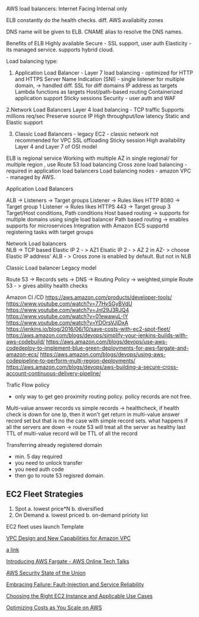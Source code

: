 AWS load balancers:
  Internet Facing 
  Internal only

ELB constantly do the health checks.
diff. AWS availabilty zones

DNS name will be given to ELB.
CNAME alias to resolve the DNS names.

Benefits of ELB
Highly available
Secure - SSL support, user auth
Elasticity - its managed service.
supports hybrid cloud.

Load balancing type:
1. Application Load Balancer - Layer 7 load balancing -  optimized for HTTP and HTTPS
  Server Name Indication (SNI) - single listener for multiple domain, -> handled diff. SSL for diff domains
  IP address as targets
  Lambda functions as targets
  Host/path-based routing
  Containerized application support
  Sticky sessions
  Security - user auth and WAF
  
2.Network Load Balancers
  Layer 4 load balancing - TCP traffic
  Supports millions req/sec
  Preserve source IP
  High throughput/low latency
  Static and Elastic support
  
3. Classic Load Balancers - legacy EC2 - classic network
   not recommended for VPC
   SSL offloading
   Sticky session
   High availability
   Layer 4 and Layer 7 of OSI model
   
ELB is regional service
   Working with multiple AZ in single regional/  for multiple region , use Route 53 load balancing
   Cross zone load balancing - required in application load balancers
   Load balancing nodes - amazon VPC - managed by AWS.
   
 Application Load Balancers
 
 ALB -> Listeners -> Target groups
 Listener -> Rules likes HTTP 8080 -> Target group 1
  Listener -> Rules likes HTTPS 443 -> Target group 3
  Target/Host conditions, Path conditions
  Host based routing -> supports for multiple domains using single load balancer
  Path based routing -> enables supports for microservices
  Integration with Amazon ECS supportd registering tasks with target groups

Network Load balancers  
  NLB ->   TCP based 
  Elastic IP 2 - > AZ1
  Elsatic IP 2 - > AZ 2
  in AZ- > choose Elastic IP address'
  ALB - > Cross zone is enabled by default. But not in NLB

Classic Load balancer
  Legacy model
  
Route 53 -> Records sets -> DNS ->  Routing Policy -> weighted,simple
Route 53 - > gives ability health checks
   
Amazon CI /CD
https://aws.amazon.com/products/developer-tools/
https://www.youtube.com/watch?v=77HvSGyBVdU
https://www.youtube.com/watch?v=Jnl29J3RJQ4
https://www.youtube.com/watch?v=01ewawuL-IY
https://www.youtube.com/watch?v=YDOrsVJiDxA
https://jenkins.io/blog/2016/06/10/save-costs-with-ec2-spot-fleet/
https://aws.amazon.com/blogs/devops/simplify-your-jenkins-builds-with-aws-codebuild/
https://aws.amazon.com/blogs/devops/use-aws-codedeploy-to-implement-blue-green-deployments-for-aws-fargate-and-amazon-ecs/
https://aws.amazon.com/blogs/devops/using-aws-codepipeline-to-perform-multi-region-deployments/
https://aws.amazon.com/blogs/devops/aws-building-a-secure-cross-account-continuous-delivery-pipeline/


Trafic Flow policy
- only way to get geo proximity routing policy.
policy records are not free.


Multi-value answer records vs simple records -> healthcheck, if health check is down for one Ip, then it won't get return in multi-value answer record set
but that is no the case with simple record sets.
what happens if all the servers are down -> route 53 will treat all the server as healthy
last TTL of multi-value record will be TTL of all the record

Transferring already registered domain
- min. 5 day required
- you need to unlock transfer
- you need auth code
- then go to route 53 regisred domain.

EC2 Fleet Strategies
---------------------
1. Spot 
  a. lowest price*N
  b. diversified 
2. On Demand
  a. lowest priced
  b. on-demand pririoty list
  
EC2 fleet uses launch Template



[VPC Design and New Capabilities for Amazon VPC](https://www.youtube.com/watch?v=rQvl-V3tLiQ)

[a link](https://aws.amazon.com/architecture/?awsf.quickstart-architecture-page-filter=highlight%23new)

[Introducing AWS Fargate - AWS Online Tech Talks](https://www.youtube.com/watch?v=wrZvlJlcZio&list=PL5bUlblGfe0KczDeLstsaHl2aCBsodc_t&index=11)

[AWS Security State of the Union](https://www.youtube.com/watch?v=Wvyc-VEUOns&feature=youtu.be)

[Embracing Failure: Fault-Injection and Service Reliability](https://www.youtube.com/watch?v=wrY7XoOnysg)

[Choosing the Right EC2 Instance and Applicable Use Cases](https://www.youtube.com/watch?v=y-xicDOIiSQ)

[Optimizing Costs as You Scale on AWS](https://www.youtube.com/watch?v=iOWNZqG0RN4&list=PLQP5dDPLts650KRU0yhf8SHheMjsdreqj)

